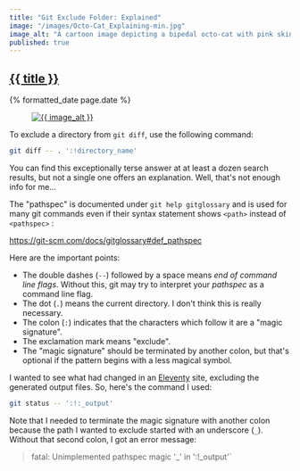 ```yaml
---
title: "Git Exclude Folder: Explained"
image: "/images/Octo-Cat_Explaining-min.jpg"
image_alt: "A cartoon image depicting a bipedal octo-cat with pink skin, green eyes, and blue suckers on his tentacles. The octo-cat has white whiskers and bushy white mustache and eyebrows. He is wearing a suit vest with dress shirt, pants, and a tie teaching a complex topic using many charts, graphs and diagrams written on a chalkboard. There is a single student wearing a suit that is probably a school uniform."
published: true
---
```

<h2 class="post__title"><a href="{{ page.url }}">{{ title }}</a></h2>
<div class="post__date">{% formatted_date page.date %}</div>

<figure class="post__image">
    <a href="{{ page.url }}"><img src="{{ image }}" alt="{{ image_alt }}" title="{{ image_alt }}"></a>
</figure>

To exclude a directory from `git diff`, use the following command:

```bash
git diff -- . ':!directory_name'
```

You can find this exceptionally terse answer at at least a dozen search results, but not a single one offers an explanation. Well, that's not enough info for me...

The "pathspec" is documented under `git help gitglossary` and is used for many git commands even if their syntax statement shows `<path>` instead of `<pathspec>` :

https://git-scm.com/docs/gitglossary#def_pathspec

Here are the important points:

- The double dashes (`--`) followed by a space means _end of command line flags_. Without this, git may try to interpret your _pathspec_ as a command line flag.
- The dot (`.`) means the current directory. I don't think this is really necessary.
- The colon (`:`) indicates that the characters which follow it are a "magic signature".
- The exclamation mark means "exclude".
- The "magic signature" should be terminated by another colon, but that's optional if the pattern begins with a less magical symbol.

I wanted to see what had changed in an [Eleventy](https://www.11ty.dev/) site, excluding the generated output files. So, here's the command I used:

```bash
git status -- ':!:_output'
```

Note that I needed to terminate the magic signature with another colon because the path I wanted to exclude started with an underscore (`_`). Without that second colon, I got an error message:


> fatal: Unimplemented pathspec magic '_' in ':!_output'`
